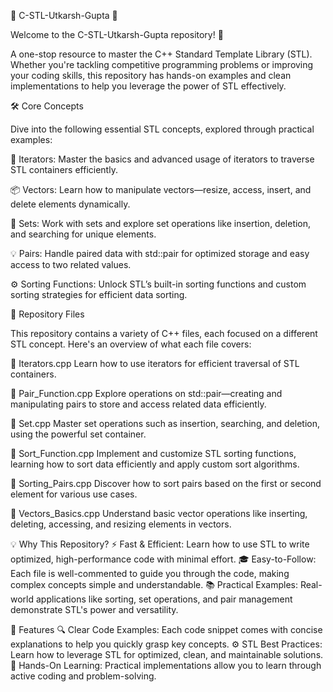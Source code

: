 🌟 C-STL-Utkarsh-Gupta 🌟

Welcome to the C-STL-Utkarsh-Gupta repository! 🚀

A one-stop resource to master the C++ Standard Template Library (STL). Whether you're tackling
competitive programming problems or improving your coding skills, this repository has hands-on
examples and clean implementations to help you leverage the power of STL effectively.

🛠️ Core Concepts

Dive into the following essential STL concepts, explored through practical examples:

🔄 Iterators: Master the basics and advanced usage of iterators to traverse STL containers efficiently.

📦 Vectors: Learn how to manipulate vectors—resize, access, insert, and delete elements dynamically.

🔢 Sets: Work with sets and explore set operations like insertion, deletion, and searching for unique elements.

💡 Pairs: Handle paired data with std::pair for optimized storage and easy access to two related values.

⚙️ Sorting Functions: Unlock STL’s built-in sorting functions and custom sorting strategies for efficient
data sorting.

📁 Repository Files

This repository contains a variety of C++ files, each focused on a different STL concept. Here's an overview of what each file covers:

🔹 Iterators.cpp
Learn how to use iterators for efficient traversal of STL containers.

🔹 Pair_Function.cpp
Explore operations on std::pair—creating and manipulating pairs to store and access related data efficiently.

🔹 Set.cpp
Master set operations such as insertion, searching, and deletion, using the powerful set container.

🔹 Sort_Function.cpp
Implement and customize STL sorting functions, learning how to sort data efficiently and apply custom sort algorithms.

🔹 Sorting_Pairs.cpp
Discover how to sort pairs based on the first or second element for various use cases.

🔹 Vectors_Basics.cpp
Understand basic vector operations like inserting, deleting, accessing, and resizing elements in vectors.


💡 Why This Repository?
⚡ Fast & Efficient: Learn how to use STL to write optimized, high-performance code with minimal effort.
🎓 Easy-to-Follow: Each file is well-commented to guide you through the code, making complex concepts 
simple and understandable.
📚 Practical Examples: Real-world applications like sorting, set operations, and pair management 
demonstrate STL's power and versatility.

📝 Features
🔍 Clear Code Examples: Each code snippet comes with concise explanations to help you quickly grasp key concepts.
⚙️ STL Best Practices: Learn how to leverage STL for optimized, clean, and maintainable solutions.
💪 Hands-On Learning: Practical implementations allow you to learn through active coding and problem-solving.

